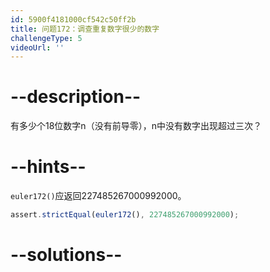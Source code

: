 ```yaml
---
id: 5900f4181000cf542c50ff2b
title: 问题172：调查重复数字很少的数字
challengeType: 5
videoUrl: ''
---
```


# --description--

有多少个18位数字n（没有前导零），n中没有数字出现超过三次？

# --hints--

`euler172()`应返回227485267000992000。

```js
assert.strictEqual(euler172(), 227485267000992000);
```

# --solutions--

